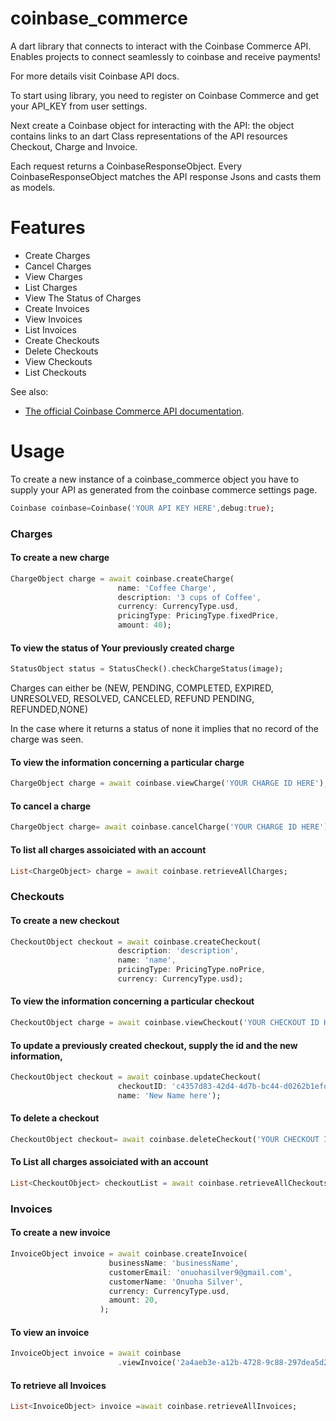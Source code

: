 # coinbase_commerce

A dart library that connects to interact with the Coinbase Commerce API. 
Enables projects to connect seamlessly to coinbase and receive payments!

For more details visit Coinbase API docs.

To start using library, you need to register on Coinbase Commerce and get your API_KEY from user settings.

Next create a Coinbase object for interacting with the API:
the object contains links to an dart Class representations of the API resources Checkout, Charge and Invoice.

Each request returns a CoinbaseResponseObject.
Every CoinbaseResponseObject matches the API response Jsons and casts them as models.

# Features
* Create Charges
* Cancel Charges
* View Charges
* List Charges
* View The Status of Charges
* Create Invoices
* View Invoices
* List Invoices
* Create Checkouts
* Delete Checkouts
* View Checkouts
* List Checkouts

See also:
- [The official Coinbase Commerce API documentation](https://commerce.coinbase.com/docs/api/).

# Usage
To create a new instance of a coinbase_commerce object you have to supply your API as generated from the coinbase commerce settings page.
```dart 
Coinbase coinbase=Coinbase('YOUR API KEY HERE',debug:true);
```
### Charges
#### To create a new charge 

```dart
ChargeObject charge = await coinbase.createCharge(
                        name: 'Coffee Charge',
                        description: '3 cups of Coffee',
                        currency: CurrencyType.usd,
                        pricingType: PricingType.fixedPrice,
                        amount: 40);
```

#### To view the status of Your previously created charge

```dart
StatusObject status = StatusCheck().checkChargeStatus(image);
```
Charges can either be (NEW, PENDING, COMPLETED, EXPIRED,
UNRESOLVED, RESOLVED, CANCELED, REFUND PENDING, REFUNDED,NONE)

In the case where it returns a status of none it implies that no record of the charge was seen.

#### To view the information concerning a particular charge

```dart
ChargeObject charge = await coinbase.viewCharge('YOUR CHARGE ID HERE');
```

#### To cancel a charge
```dart
ChargeObject charge= await coinbase.cancelCharge('YOUR CHARGE ID HERE');
```
#### To list all charges assoiciated with an account

```dart
List<ChargeObject> charge = await coinbase.retrieveAllCharges;
```
### Checkouts
#### To create a new checkout
```dart
CheckoutObject checkout = await coinbase.createCheckout(
                        description: 'description',
                        name: 'name',
                        pricingType: PricingType.noPrice,
                        currency: CurrencyType.usd);
```
#### To view the information concerning a particular checkout

```dart
CheckoutObject charge = await coinbase.viewCheckout('YOUR CHECKOUT ID HERE');
```
#### To update a previously created checkout, supply the id and the new information,
```dart
CheckoutObject checkout = await coinbase.updateCheckout(
                        checkoutID: 'c4357d83-42d4-4d7b-bc44-d0262b1efd25',
                        name: 'New Name here');
```
#### To delete a checkout
```dart
CheckoutObject checkout= await coinbase.deleteCheckout('YOUR CHECKOUT ID HERE');
```

#### To List all charges assoiciated with an account

```dart
List<CheckoutObject> checkoutList = await coinbase.retrieveAllCheckouts;
```

### Invoices

#### To create a new invoice
```dart
InvoiceObject invoice = await coinbase.createInvoice(
                      businessName: 'businessName',
                      customerEmail: 'onuohasilver9@gmail.com',
                      customerName: 'Onuoha Silver',
                      currency: CurrencyType.usd,
                      amount: 20,
                    );
```

#### To view an invoice
```dart
InvoiceObject invoice = await coinbase
                        .viewInvoice('2a4aeb3e-a12b-4728-9c88-297dea5d2adb');
```
#### To retrieve all Invoices
```dart
List<InvoiceObject> invoice =await coinbase.retrieveAllInvoices;
```









